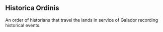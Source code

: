 ## Historica Ordinis
An order of historians that travel the lands in service of Galador recording historical events.
